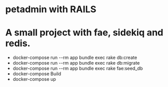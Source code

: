 # petadmin with RAILS

# A small project with fae, sidekiq and redis.

* docker-compose run --rm app bundle exec rake db:create
* docker-compose run --rm app bundle exec rake db:migrate
* docker-compose run --rm app bundle exec rake fae:seed_db
* docker-compose Build
* docker-compose up
